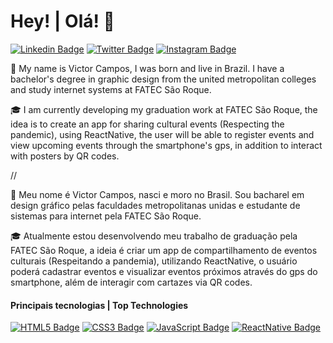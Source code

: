 # Hey! | Olá! 👋

[![Linkedin Badge](https://img.shields.io/badge/-Victor_Campos-0e76a8?style=flat&labelColor=0e76a8&logo=linkedin&logoColor=white&link=https://www.linkedin.com/in/victor-campos-54217516b/)](https://www.linkedin.com/in/victor-campos-54217516b/) 
[![Twitter Badge](https://img.shields.io/badge/-@v__cmpsm-00acee?style=flat&labelColor=00acee&logo=twitter&logoColor=white&link=https://twitter.com/v_cmpsm)](https://twitter.com/v_cmpsm) 
[![Instagram Badge](https://img.shields.io/badge/-@v__cmps-de1b85?style=flate&labelColor=de1b85&logo=instagram&logoColor=white&link=https://instagram.com/v_cmps)](https://instagram.com/v_cmps) 

👦 My name is Victor Campos, I was born and live in Brazil. I have a bachelor's degree in graphic design from the united metropolitan colleges and study internet systems at FATEC São Roque.

🎓 I am currently developing my graduation work at FATEC São Roque, the idea is to create an app for sharing cultural events (Respecting the pandemic), using ReactNative, the user will be able to register events and view upcoming events through the smartphone's gps, in addition to interact with posters by QR codes.

//

👦  Meu nome é Victor Campos, nasci e moro no Brasil. Sou bacharel em design gráfico pelas faculdades metropolitanas unidas e estudante de sistemas para internet pela FATEC São Roque.

🎓  Atualmente estou desenvolvendo meu trabalho de graduação pela FATEC São Roque, a ideia é criar um app de compartilhamento de eventos culturais (Respeitando a pandemia), utilizando ReactNative, o usuário poderá cadastrar eventos e visualizar eventos próximos através do gps do smartphone, além de interagir com cartazes via QR codes.

#### Principais tecnologias | Top Technologies

[![HTML5 Badge](https://img.shields.io/badge/-HTML_5-ec6231?style=for-the-badge&labelColor=000000&logo=html5&logoColor=ec6231)](#)
[![CSS3 Badge](https://img.shields.io/badge/-CSS_3-379AD6?style=for-the-badge&labelColor=000000&logo=css3&logoColor=379AD6)](#)
[![JavaScript Badge](https://img.shields.io/badge/-Javascript-F8DC3D?style=for-the-badge&labelColor=000000&logo=javascript&logoColor=F8DC3D)](#)
[![ReactNative Badge](https://img.shields.io/badge/-React_Native-61DBFB?style=for-the-badge&labelColor=000000&logo=react&logoColor=61DBFB)](#)
